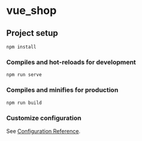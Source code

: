 # vue_shop

## Project setup
```
npm install
```
 
### Compiles and hot-reloads for development
```
npm run serve
```

### Compiles and minifies for production
```
npm run build
```
    
### Customize configuration
See [Configuration Reference](https://cli.vuejs.org/config/).
    